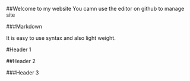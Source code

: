 ##Welcome to my website
You camn use the editor on github to manage site

###Markdown

It is easy to use syntax and also light weight.

#Header 1

##Header 2

###Header 3
